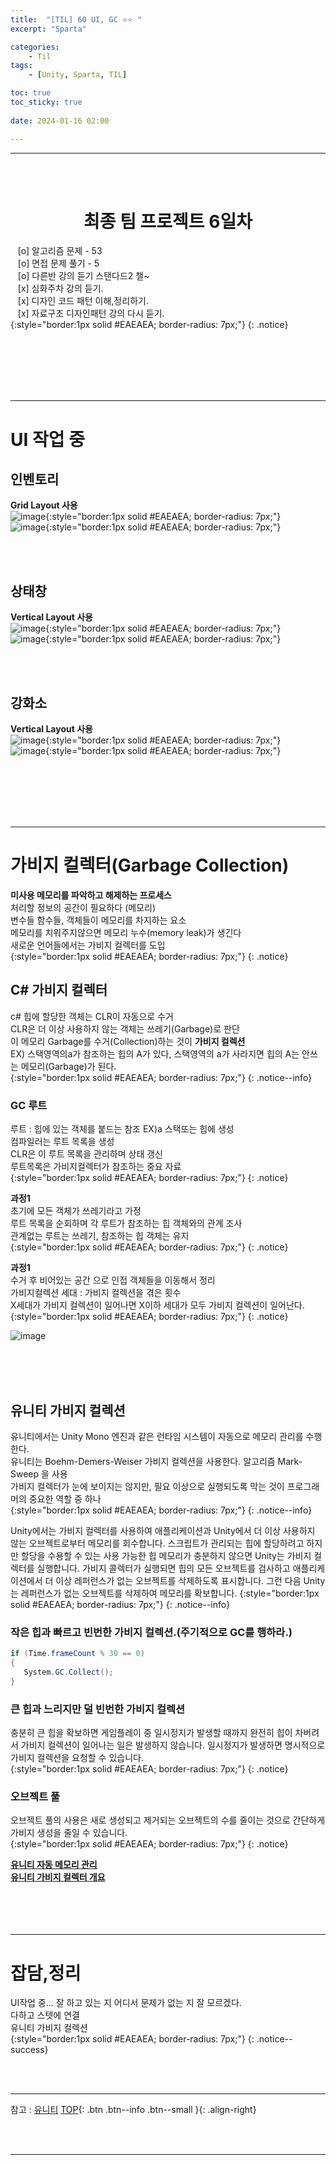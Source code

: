 ```yaml
---
title:  "[TIL] 60 UI, GC ⭐⭐ "
excerpt: "Sparta"

categories:
    - Til
tags:
    - [Unity, Sparta, TIL]

toc: true
toc_sticky: true
 
date: 2024-01-16 02:00

---
```

- - -


<BR><BR>

<center><H1>  최종 팀 프로젝트 6일차  </H1></center>

&nbsp;&nbsp; [o] 알고리즘 문제  - 53  
&nbsp;&nbsp; [o] 면접 문제 풀기 - 5     
&nbsp;&nbsp; [o] 다른반 강의 듣기 스탠다드2 챌~   
&nbsp;&nbsp; [x] 심화주차 강의 듣기.  
&nbsp;&nbsp; [x] 디자인 코드 패턴 이해,정리하기.   
&nbsp;&nbsp; [x] 자료구조 디자인패턴 강의 다시 듣기.  
{:style="border:1px solid #EAEAEA; border-radius: 7px;"}
{: .notice}  

<br><br><br><br><br>
- - - 

# UI 작업 중

## 인벤토리
**Grid Layout 사용**  
![image](https://github.com/levell1/levell1.github.io/assets/96651722/7e1f8107-24f2-4ef0-a730-4d8b195b4830){:style="border:1px solid #EAEAEA; border-radius: 7px;"}  
![image](https://github.com/levell1/levell1.github.io/assets/96651722/99cb7b0f-0c7e-406a-8689-18f13f001e30){:style="border:1px solid #EAEAEA; border-radius: 7px;"}  

<br><br>

## 상태창 
**Vertical Layout 사용**  
![image](https://github.com/levell1/levell1.github.io/assets/96651722/c51e1889-acdf-44f4-aa0d-d680d2aef51b){:style="border:1px solid #EAEAEA; border-radius: 7px;"}  
![image](https://github.com/levell1/levell1.github.io/assets/96651722/13cde4e7-354b-4e84-bc9f-14846ca75b22){:style="border:1px solid #EAEAEA; border-radius: 7px;"}  

<br><br>

## 강화소
**Vertical Layout 사용**  
![image](https://github.com/levell1/levell1.github.io/assets/96651722/314602bb-6259-4833-a759-a29419cf4a54){:style="border:1px solid #EAEAEA; border-radius: 7px;"}  
![image](https://github.com/levell1/levell1.github.io/assets/96651722/f7e0ccbc-52df-4e72-9387-9411e1582eab){:style="border:1px solid #EAEAEA; border-radius: 7px;"}  

<br><br><br><br><br>
- - - 

# 가비지 컬렉터(Garbage Collection)
**미사용 메모리를 파악하고 해제하는 프로세스**  
처리할 정보의 공간이 필요하다 (메모리)  
변수들 함수들, 객체들이 메모리를 차지하는 요소  
메모리를 치워주지않으면 메모리 누수(memory leak)가 생긴다  
새로운 언어들에서는 가비지 컬렉터를 도입  
{:style="border:1px solid #EAEAEA; border-radius: 7px;"}
{: .notice}  

## C# 가비지 컬렉터
c# 힙에 할당한 객체는 CLR이 자동으로 수거  
CLR은 더 이상 사용하지 않는 객체는 쓰레기(Garbage)로 판단  
이 메모리 Garbage를 수거(Collection)하는 것이 **가비지 컬렉션**  
EX) 스택영역의a가 참조하는 힙의 A가 있다, 스택영역의 a가 사라지면 힙의 A는 안쓰는 메모리(Garbage)가 된다.  
{:style="border:1px solid #EAEAEA; border-radius: 7px;"}
{: .notice--info}  


### GC 루트
루트 : 힙에 있는 객체를 붙드는 참조 EX)a 스택또는 힙에 생성  
컴파일러는 루트 목록을 생성  
CLR은 이 루트 목록을 관리하며 상태 갱신  
루트목록은 가비지컬렉터가 참조하는 중요 자료  
{:style="border:1px solid #EAEAEA; border-radius: 7px;"}
{: .notice}  

**과정1**  
초기에 모든 객체가 쓰레기라고 가정  
루트 목록을 순회하며 각 루트가 참조하는 힙 객체와의 관계 조사  
관계없는 루트는 쓰레기, 참조하는 힙 객체는 유지  
{:style="border:1px solid #EAEAEA; border-radius: 7px;"}
{: .notice}  

**과정1**  
수거 후 비어있는 공간  으로 인접 객체들을 이동해서 정리  
가비지컬렉션 세대 : 가비지 컬렉션을 겪은 횟수  
X세대가 가비지 컬렉션이 일어나면 X이하 세대가 모두 가비지 컬렉션이 일어난다.  
{:style="border:1px solid #EAEAEA; border-radius: 7px;"}
{: .notice}  

![image](https://github.com/levell1/levell1.github.io/assets/96651722/4ae41970-acf2-4ec3-8522-1a97ad3e8c6c)

<br><br><br>

## 유니티 가비지 컬렉션
유니티에서는 Unity Mono 엔진과 같은 런타임 시스템이 자동으로 메모리 관리를 수행한다.  
유니티는 Boehm-Demers-Weiser 가비지 컬렉션을 사용한다. 알고리즘 Mark-Sweep 을 사용  
가비지 컬렉터가 눈에 보이지는 않지만, 필요 이상으로 실행되도록 막는 것이 프로그래머의 중요한 역할 중 하나  
{:style="border:1px solid #EAEAEA; border-radius: 7px;"}
{: .notice--info}  

Unity에서는 가비지 컬렉터를 사용하여 애플리케이션과 Unity에서 더 이상 사용하지 않는 오브젝트로부터 메모리를 회수합니다. 스크립트가 관리되는 힙에 할당하려고 하지만 할당을 수용할 수 있는 사용 가능한 힙 메모리가 충분하지 않으면 Unity는 가비지 컬렉터를 실행합니다. 가비지 콜렉터가 실행되면 힙의 모든 오브젝트를 검사하고 애플리케이션에서 더 이상 레퍼런스가 없는 오브젝트를 삭제하도록 표시합니다. 그런 다음 Unity는 레퍼런스가 없는 오브젝트를 삭제하여 메모리를 확보합니다.
{:style="border:1px solid #EAEAEA; border-radius: 7px;"}
{: .notice--info}  
### 작은 힙과 빠르고 빈번한 가비지 컬렉션.(주기적으로 GC를 행하라.)
<div class="notice--primary" markdown="1"> 

```c# 
if (Time.frameCount % 30 == 0)
{
   System.GC.Collect();
}
```
</div>

### 큰 힙과 느리지만 덜 빈번한 가비지 컬렉션
충분히 큰 힙을 확보하면 게임플레이 중 일시정지가 발생할 때까지 완전히 힙이 차버려서 가비지 컬렉션이 일어나는 일은 발생하지 않습니다. 일시정지가 발생하면 명시적으로 가비지 컬렉션을 요청할 수 있습니다.  
{:style="border:1px solid #EAEAEA; border-radius: 7px;"}
{: .notice}  

### 오브젝트 풀
오브젝트 풀의 사용은 새로 생성되고 제거되는 오브젝트의 수를 줄이는 것으로 간단하게 가비지 생성을 줄일 수 있습니다.   
{:style="border:1px solid #EAEAEA; border-radius: 7px;"}
{: .notice}  

[**유니티 자동 메모리 관리**](https://docs.unity3d.com/kr/2018.4/Manual/UnderstandingAutomaticMemoryManagement.html)  
[**유니티 가비지 컬렉터 개요**](https://docs.unity3d.com/kr/2021.3/Manual/performance-garbage-collector.html)
<br><br><br><br><br>
- - - 

# 잡담,정리
UI작업 중... 잘 하고 있는 지 어디서 문제가 없는 지 잘 모르겠다.   
다하고 스텟에 연결   
유니티 가비지 컬렉션  
{:style="border:1px solid #EAEAEA; border-radius: 7px;"}
{: .notice--success}  

<br><br>
- - -

참고 : [유니티](https://docs.unity3d.com/kr/)
[TOP](#){: .btn .btn--info .btn--small }{: .align-right}


<br><br>
- - -
